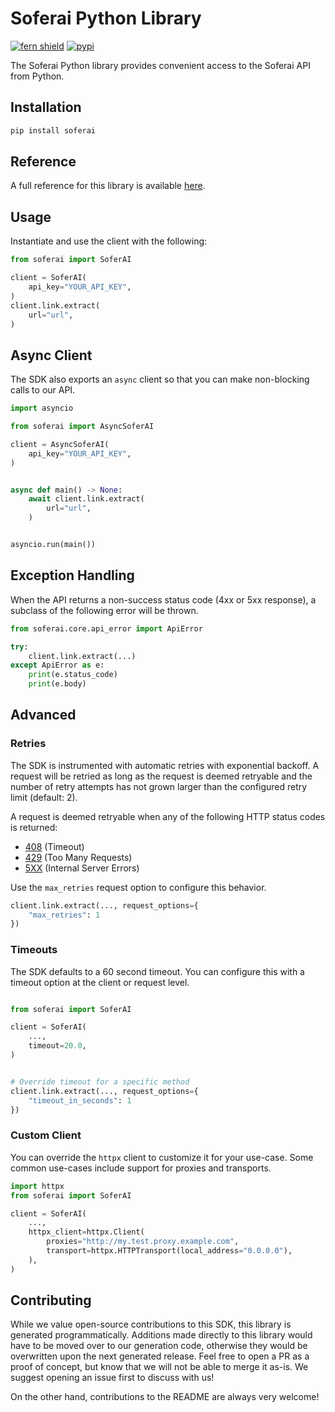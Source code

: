 # Soferai Python Library

[![fern shield](https://img.shields.io/badge/%F0%9F%8C%BF-Built%20with%20Fern-brightgreen)](https://buildwithfern.com?utm_source=github&utm_medium=github&utm_campaign=readme&utm_source=https%3A%2F%2Fgithub.com%2Fsoferai%2Fsoferai-py)
[![pypi](https://img.shields.io/pypi/v/soferai)](https://pypi.python.org/pypi/soferai)

The Soferai Python library provides convenient access to the Soferai API from Python.

## Installation

```sh
pip install soferai
```

## Reference

A full reference for this library is available [here](https://github.com/soferai/soferai-py/blob/HEAD/./reference.md).

## Usage

Instantiate and use the client with the following:

```python
from soferai import SoferAI

client = SoferAI(
    api_key="YOUR_API_KEY",
)
client.link.extract(
    url="url",
)
```

## Async Client

The SDK also exports an `async` client so that you can make non-blocking calls to our API.

```python
import asyncio

from soferai import AsyncSoferAI

client = AsyncSoferAI(
    api_key="YOUR_API_KEY",
)


async def main() -> None:
    await client.link.extract(
        url="url",
    )


asyncio.run(main())
```

## Exception Handling

When the API returns a non-success status code (4xx or 5xx response), a subclass of the following error
will be thrown.

```python
from soferai.core.api_error import ApiError

try:
    client.link.extract(...)
except ApiError as e:
    print(e.status_code)
    print(e.body)
```

## Advanced

### Retries

The SDK is instrumented with automatic retries with exponential backoff. A request will be retried as long
as the request is deemed retryable and the number of retry attempts has not grown larger than the configured
retry limit (default: 2).

A request is deemed retryable when any of the following HTTP status codes is returned:

- [408](https://developer.mozilla.org/en-US/docs/Web/HTTP/Status/408) (Timeout)
- [429](https://developer.mozilla.org/en-US/docs/Web/HTTP/Status/429) (Too Many Requests)
- [5XX](https://developer.mozilla.org/en-US/docs/Web/HTTP/Status/500) (Internal Server Errors)

Use the `max_retries` request option to configure this behavior.

```python
client.link.extract(..., request_options={
    "max_retries": 1
})
```

### Timeouts

The SDK defaults to a 60 second timeout. You can configure this with a timeout option at the client or request level.

```python

from soferai import SoferAI

client = SoferAI(
    ...,
    timeout=20.0,
)


# Override timeout for a specific method
client.link.extract(..., request_options={
    "timeout_in_seconds": 1
})
```

### Custom Client

You can override the `httpx` client to customize it for your use-case. Some common use-cases include support for proxies
and transports.
```python
import httpx
from soferai import SoferAI

client = SoferAI(
    ...,
    httpx_client=httpx.Client(
        proxies="http://my.test.proxy.example.com",
        transport=httpx.HTTPTransport(local_address="0.0.0.0"),
    ),
)
```

## Contributing

While we value open-source contributions to this SDK, this library is generated programmatically.
Additions made directly to this library would have to be moved over to our generation code,
otherwise they would be overwritten upon the next generated release. Feel free to open a PR as
a proof of concept, but know that we will not be able to merge it as-is. We suggest opening
an issue first to discuss with us!

On the other hand, contributions to the README are always very welcome!
